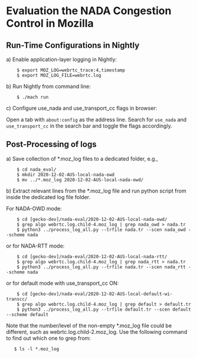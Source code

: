 Evaluation the NADA Congestion Control in Mozilla
===================================================

Run-Time Configurations in Nightly
----------------------------

a) Enable application-layer logging in Nightly:

```
    $ export MOZ_LOG=webrtc_trace:4,timestamp
    $ export MOZ_LOG_FILE=webrtc.log
```

b) Run Nightly from command line:

```
    $ ./mach run
```

c) Configure use_nada and use_transport_cc flags in browser:

Open a tab with `about:config` as the address line. Search for `use_nada` and `use_transport_cc` in the search bar and toggle the flags accordingly.

Post-Processing of logs
---------------------------

a) Save collection of *.moz_log files to a dedicated folder, e.g.,
```
    $ cd nada_eval/
    $ mkdir 2020-12-02-AUS-local-nada-owd
    $ mv ../*.moz_log 2020-12-02-AUS-local-nada-owd/
```

b) Extract relevant lines from the *.moz_log file and run python script from inside the dedicated log file folder.


For NADA-OWD mode:


```
    $ cd [gecko-dev]/nada-eval/2020-12-02-AUS-local-nada-owd/
    $ grep algo webrtc.log.child-4.moz_log | grep nada_owd > nada.tr
    $ python3 ../process_log_all.py --trfile nada.tr --scen nada_owd --scheme nada
```

or for NADA-RTT mode:

```
    $ cd [gecko-dev]/nada-eval/2020-12-02-AUS-local-nada-rtt/
    $ grep algo webrtc.log.child-4.moz_log | grep nada_rtt > nada.tr
    $ python3 ../process_log_all.py --trfile nada.tr --scen nada_rtt --scheme nada
```

or for default mode with use_transport_cc ON:

```
    $ cd [gecko-dev]/nada-eval/2020-12-02-AUS-local-default-wi-transcc/
    $ grep algo webrtc.log.child-4.moz_log | grep default > default.tr
    $ python3 ../process_log_all.py --trfile default.tr --scen default --scheme default
```

Note that the number/level of the non-empty *.moz_log file could be different, such as webrtc.log.child-2.moz_log. Use the following command to find out which one to grep from:

```
   $ ls -l *.moz_log
```


